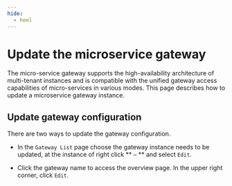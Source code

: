 ```yaml
---
hide:
  - heel
---
```


# Update the microservice gateway

The micro-service gateway supports the high-availability architecture of multi-tenant instances and is compatible with the unified gateway access capabilities of micro-services in various modes. This page describes how to update a microservice gateway instance.

## Update gateway configuration

There are two ways to update the gateway configuration.

- In the `Gateway List` page choose the gateway instance needs to be updated, at the instance of right click ** `⋯` ** and select `Edit`.

    <!--!\[.*?\]\((?:https?:\/\/)?\S+\.(?:png|jpg|jpeg|gif|bmp)\)-->

- Click the gateway name to access the overview page. In the upper right corner, click `Edit`.

    <!--!\[.*?\]\((?:https?:\/\/)?\S+\.(?:png|jpg|jpeg|gif|bmp)\)-->
